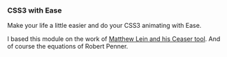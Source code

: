 ### CSS3 with Ease

Make your life a little easier and do your CSS3 animating with Ease.

I based this module on the work of [Matthew Lein and his Ceaser tool](http://matthewlein.com/ceaser/).
And of course the equations of Robert Penner.